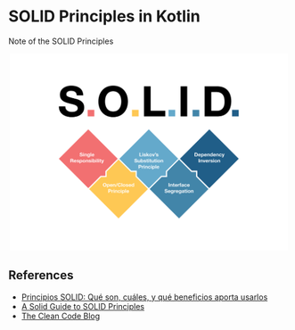 # SOLID Principles in Kotlin
Note of the SOLID Principles

<p align="center">
  <img width="500" src="https://github.com/santimattius/kotlin-solid-principles/blob/master/solid_image_project.png?raw=true" alt="SOLID"/>
</p>


## References

- [Principios SOLID: Qué son, cuáles, y qué beneficios aporta usarlos](https://devexperto.com/principios-solid/)
- [A Solid Guide to SOLID Principles](https://www.baeldung.com/solid-principles)
- [The Clean Code Blog](https://blog.cleancoder.com/)

